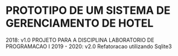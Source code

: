 # PROTOTIPO DE UM SISTEMA DE GERENCIAMENTO DE HOTEL

2018: v1.0 PROJETO PARA A DISCIPLINA LABORATORIO DE PROGRAMACAO I
2019 - 2020: v2.0 Refatoracao utilizando Sqlite3

